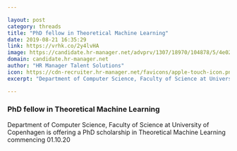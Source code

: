 ```yaml
---

layout: post
category: threads
title: "PhD fellow in Theoretical Machine Learning"
date: 2019-08-21 16:35:29
link: https://vrhk.co/2y4lvHA
image: https://candidate.hr-manager.net/advprv/1307/18970/104878/5/4e023588854a4900b20295a2979c06c1/preview.png/1
domain: candidate.hr-manager.net
author: "HR Manager Talent Solutions"
icon: https://cdn-recruiter.hr-manager.net/favicons/apple-touch-icon.png
excerpt: "Department of Computer Science, Faculty of Science at University of Copenhagen is offering a PhD scholarship in Theoretical Machine Learning commencing 01.10.20"

---
```


### PhD fellow in Theoretical Machine Learning

Department of Computer Science, Faculty of Science at University of Copenhagen is offering a PhD scholarship in Theoretical Machine Learning commencing 01.10.20